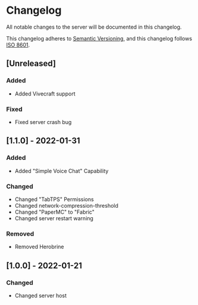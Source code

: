 # Changelog

All notable changes to the server will be documented in this changelog.

This changelog adheres to [Semantic Versioning](https://semver.org/),
and this changelog follows [ISO 8601](https://www.iso.org/iso-8601-date-and-time-format.html). 

## [Unreleased]

### Added

- Added Vivecraft support 

### Fixed

- Fixed server crash bug

## [1.1.0] - 2022-01-31

### Added 

- Added "Simple Voice Chat" Capability

### Changed

- Changed "TabTPS" Permissions
- Changed network-compression-threshold
- Changed "PaperMC" to "Fabric"
- Changed server restart warning

### Removed

- Removed Herobrine

## [1.0.0] - 2022-01-21

### Changed

- Changed server host
